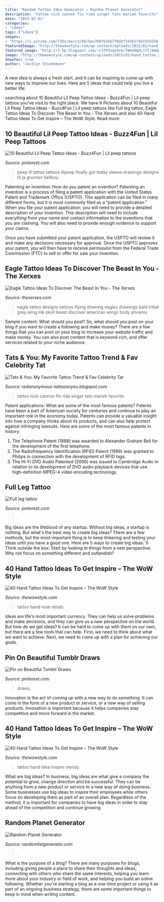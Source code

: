 ```yaml
---
title: "Random Tattoo Idea Generator ~ Random Planet Generator"
description: "Tattoo nick cannon flo rida singer tats mariah favorite"
date: "2023-02-01"
categories:
- "ideas"
tags: ["ideas"]
images:
- "https://i.pinimg.com/736x/be/c3/98/bec398fb2bb7f0def343627dd1559250.jpg"
featuredImage: "http://thewowstyle.com/wp-content/uploads/2015/02/hand_tattoo_22_by_gedash.jpg"
featured_image: "http://3.bp.blogspot.com/-C37P3sqvXvk/TWeG9ghL1fI/AAAAAAAAAW8/SYreBV8EKkM/s1600/05-flo-rida-2412_41549970.jpg"
image: "http://thewowstyle.com/wp-content/uploads/2015/02/hand_tattoo_22_by_gedash.jpg"
ShowToc: true
author: "Jacklyn Stiedemann"
---
```



A new idea is always a fresh start, and it can be inspiring to come up with new ways to improve our lives. Here are 5 ideas that could help you live a better life: 

	

		
searching about 10 Beautiful Lil Peep Tattoo Ideas - Buzz4Fun | Lil peep tattoos you've visit to the right place. We have 8 Pictures about 10 Beautiful Lil Peep Tattoo Ideas - Buzz4Fun | Lil peep tattoos like Full leg tattoo, Eagle Tattoo Ideas To Discover The Beast In You - The Xerxes and also 40 Hand Tattoo Ideas To Get Inspire – The WoW Style. Read more:
		
    
## 10 Beautiful Lil Peep Tattoo Ideas - Buzz4Fun | Lil Peep Tattoos

<img loading=lazy src="https://i.pinimg.com/736x/be/c3/98/bec398fb2bb7f0def343627dd1559250.jpg" onerror="this.onerror=null;this.src='https://tse4.mm.bing.net/th?id=OIP.epm8h8sxx2J_GmQWDUJFxQHaJ3&amp;pid=15.1';" alt="10 Beautiful Lil Peep Tattoo Ideas - Buzz4Fun | Lil peep tattoos">

_Source: pinterest.com_

>peep lil tattoo tattoos lilpeep finally got today sleeve drawings designs til ja grunner hellboy. 

	

Patenting an invention: How do you patent an invention?
Patenting an invention is a process of filing a patent application with the United States Patent and Trademark Office (USPTO). This application can be filed in many different forms, but it is most commonly filed as a “patent application.”
When you file your patent application, you will need to provide a detailed description of your invention. This description will need to include everything from your name and contact information to the inventions that you are claiming. You will also need to provide enough evidence to support your claims.

Once you have submitted your patent application, the USPTO will review it and make any decisions necessary for approval. Once the USPTO approves your patent, you will then have to receive permission from the Federal Trade Commission (FTC) to sell or offer for sale your invention.

    
## Eagle Tattoo Ideas To Discover The Beast In You - The Xerxes

<img loading=lazy src="http://thexerxes.com/wp-content/uploads/2016/03/Grey-Ink-Flying-Eagle-Tattoo-Design.jpg" onerror="this.onerror=null;this.src='https://tse4.mm.bing.net/th?id=OIP._t6qfj8a_9Zao1cd5mM5dQHaKr&amp;pid=15.1';" alt="Eagle Tattoo Ideas To Discover The Beast In You - The Xerxes">

_Source: thexerxes.com_

>eagle tattoo designs tattoos flying drawing eagles drawings bald tribal grey wing ink skull beast discover american wings body phoenix. 

	

Sample content: What should you post?
So, what should you post on your blog if you want to create a following and make money? 
There are a few things that you can post on your blog to increase your website traffic and make money. You can also post content that is keyword-rich, and offer services related to your niche audience.

    
## Tats &amp; You: My Favorite Tattoo Trend &amp; Fav Celebrity Tat

<img loading=lazy src="http://3.bp.blogspot.com/-C37P3sqvXvk/TWeG9ghL1fI/AAAAAAAAAW8/SYreBV8EKkM/s1600/05-flo-rida-2412_41549970.jpg" onerror="this.onerror=null;this.src='https://tse4.mm.bing.net/th?id=OIP.cpLSj6TeUmhGN5irHCt2xAAAAA&amp;pid=15.1';" alt="Tats &amp; You: My Favorite Tattoo Trend &amp; Fav Celebrity Tat">

_Source: redanonymous-tattoosnyou.blogspot.com_

>tattoo nick cannon flo rida singer tats mariah favorite. 

	

Patent applications: What are some of the most famous patents?
Patents have been a part of American society for centuries and continue to play an important role in the economy today. Patents can provide a valuable insight into how a company thinks about its products, and can also help protect against infringing lawsuits. Here are some of the most famous patents in history: 
1. The Telephone Patent (1888) was awarded to Alexander Graham Bell for the development of the first telephone. 
2. The Radiofrequency Identification (RFID) Patent (1998) was granted to Philips in connection with the development of RFID tags. 
3. The Hi-Fi DVD Audio Patented (2006) was issued to Cambridge Audio in relation to its development of DVD audio playback devices that use high-definition MPEG-4 video encoding technology. 

    
## Full Leg Tattoo

<img loading=lazy src="https://i.pinimg.com/736x/2e/0c/43/2e0c43c8895c0025f0e01ddd4d61e890.jpg" onerror="this.onerror=null;this.src='https://tse2.mm.bing.net/th?id=OIP.k4fdrWm8FxbS5myLlKMRKQHaJ3&amp;pid=15.1';" alt="Full leg tattoo">

_Source: pinterest.com_

>. 

	

Big ideas are the lifeblood of any startup. Without big ideas, a startup is nothing. But what's the best way to create big ideas? There are a few methods, but the most important thing is to keep tinkering and testing your ideas until you have a good one. Here are 5 ways to create big ideas: 1) Think outside the box: Start by looking at things from a new perspective. Why not focus on something different and outlandish?

    
## 40 Hand Tattoo Ideas To Get Inspire – The WoW Style

<img loading=lazy src="http://thewowstyle.com/wp-content/uploads/2015/02/men-rose-hand-tattoo.jpg" onerror="this.onerror=null;this.src='https://tse1.mm.bing.net/th?id=OIP.wLTCRb0B8JfZe4DalYcwQwHaJ4&amp;pid=15.1';" alt="40 Hand Tattoo Ideas To Get Inspire – The WoW Style">

_Source: thewowstyle.com_

>tattoo hand rose rehab. 

	

Ideas are life's most important currency. They can help us solve problems and make decisions, and they can give us a new perspective on the world. But how do we get ideas? It can be hard to come up with them on our own, but there are a few tools that can help. First, we need to think about what we want to achieve. Next, we need to come up with a plan for achieving our goals.

    
## Pin On Beautiful Tumblr Draws

<img loading=lazy src="https://i.pinimg.com/736x/ae/5f/ff/ae5fff0a42f76027e8bd56b36be576a7.jpg" onerror="this.onerror=null;this.src='https://tse3.mm.bing.net/th?id=OIP.PnAghNhNZRxcHAX3AGlg3wAAAA&amp;pid=15.1';" alt="Pin on Beautiful Tumblr Draws">

_Source: pinterest.com_

>draws. 

	

Innovation is the act of coming up with a new way to do something. It can come in the form of a new product or service, or a new way of selling products. Innovation is important because it helps companies stay competitive and move forward in the market.

    
## 40 Hand Tattoo Ideas To Get Inspire – The WoW Style

<img loading=lazy src="http://thewowstyle.com/wp-content/uploads/2015/02/hand_tattoo_22_by_gedash.jpg" onerror="this.onerror=null;this.src='https://tse4.mm.bing.net/th?id=OIP.Nu_J1CDfg5f0FZcETRKBWgHaLH&amp;pid=15.1';" alt="40 Hand Tattoo Ideas To Get Inspire – The WoW Style">

_Source: thewowstyle.com_

>tattoo hand idea inspire trendy. 

	

What are big ideas?
In business, big ideas are what give a company the potential to grow, change direction and be successful. They can be anything from a new product or service to a new way of doing business. 
Some businesses use big ideas to inspire their employees while others focus on developing them as part of an overall plan. Regardless of the method, it is important for companies to have big ideas in order to stay ahead of the competition and continue growing.

    
## Random Planet Generator

<img loading=lazy src="https://randomlistgenerator.com/images/generator/32/generate-random-planets.jpg" onerror="this.onerror=null;this.src='https://tse1.mm.bing.net/th?id=OIP.UXUDHAdMFJsQegC6MrKtogHaGN&amp;pid=15.1';" alt="Random Planet Generator">

_Source: randomlistgenerator.com_

>. 

	

What is the purpose of a blog?
There are many purposes for blogs, including giving people a place to share their thoughts and ideas, connecting with others who share the same interests, helping you learn more about your industry or field of work, and helping you build an online following. Whether you're starting a blog as a one-time project or using it as part of an ongoing business strategy, there are some important things to keep in mind when writing content.

